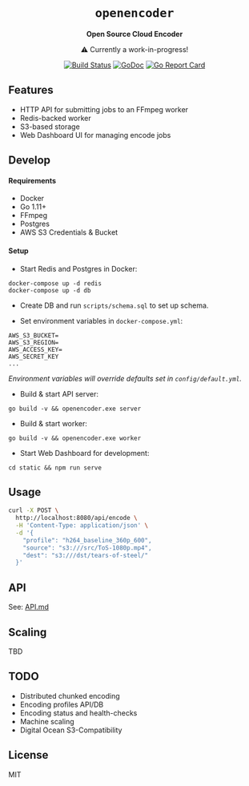<div align="center">
    <h1><code>openencoder</code></h1>
    <p><strong>Open Source Cloud Encoder</strong></p>
    <p>⚠️ Currently a work-in-progress!</p>
    <p>
        <a href="https://travis-ci.org/alfg/openencoder"><img src="https://travis-ci.org/alfg/openencoder.svg?branch=master" alt="Build Status" /></a>
        <a href="https://godoc.org/github.com/alfg/openencoder"><img src="https://godoc.org/github.com/alfg/openencoder?status.svg" alt="GoDoc" /></a>
        <a href="https://goreportcard.com/report/github.com/alfg/openencoder"><img src="https://goreportcard.com/badge/github.com/alfg/openencoder" alt="Go Report Card" /></img></a>
    </p>
</div>

## Features
* HTTP API for submitting jobs to an FFmpeg worker
* Redis-backed worker
* S3-based storage
* Web Dashboard UI for managing encode jobs
    

## Develop

#### Requirements
* Docker
* Go 1.11+
* FFmpeg
* Postgres
* AWS S3 Credentials & Bucket

#### Setup
* Start Redis and Postgres in Docker:
```
docker-compose up -d redis
docker-compose up -d db
```

* Create DB and run `scripts/schema.sql` to set up schema.

* Set environment variables in `docker-compose.yml`:
```
AWS_S3_BUCKET=
AWS_S3_REGION=
AWS_ACCESS_KEY=
AWS_SECRET_KEY
...
```

*Environment variables will override defaults set in `config/default.yml`.*

* Build & start API server:
```
go build -v && openencoder.exe server
```

* Build & start worker:
```
go build -v && openencoder.exe worker
```

* Start Web Dashboard for development:
```
cd static && npm run serve
```

## Usage
```bash
curl -X POST \
  http://localhost:8080/api/encode \
  -H 'Content-Type: application/json' \
  -d '{
	"profile": "h264_baseline_360p_600",
	"source": "s3:///src/ToS-1080p.mp4",
	"dest": "s3:///dst/tears-of-steel/"
  }'
```

## API
See: [API.md](/API.md)

## Scaling
TBD

## TODO
* Distributed chunked encoding
* Encoding profiles API/DB
* Encoding status and health-checks
* Machine scaling
* Digital Ocean S3-Compatibility

## License
MIT
